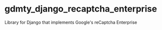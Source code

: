 # gdmty_django_recaptcha_enterprise

Library for Django that implements Google's reCaptcha Enterprise
